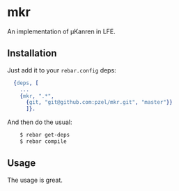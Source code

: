 # mkr

An implementation of µKanren in LFE.


## Installation

Just add it to your ``rebar.config`` deps:

```erlang
  {deps, [
    ...
    {mkr, ".*",
      {git, "git@github.com:pzel/mkr.git", "master"}}
      ]}.
```

And then do the usual:

```bash
    $ rebar get-deps
    $ rebar compile
```


## Usage

The usage is great.

